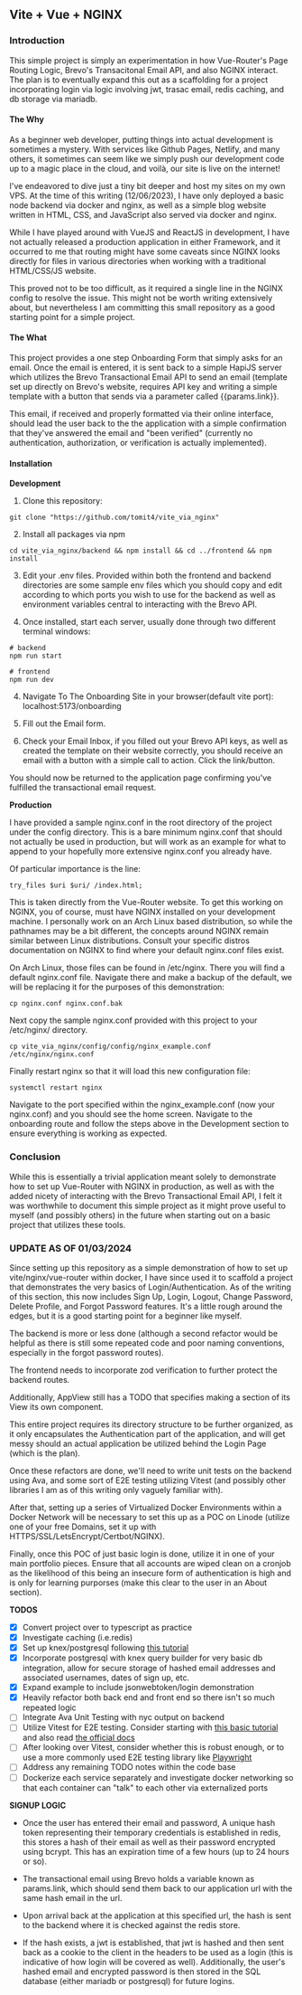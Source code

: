 ## Vite + Vue + NGINX

### Introduction

This simple project is simply an experimentation in how Vue-Router's Page
Routing Logic, Brevo's Transacitonal Email API, and also NGINX interact. The
plan is to eventually expand this out as a scaffolding for a project
incorporating login via logic involving jwt, trasac email, redis caching, and
db storage via mariadb.

#### The Why

As a beginner web developer, putting things into actual development is sometimes
a mystery. With services like Github Pages, Netlify, and many others, it
sometimes can seem like we simply push our development code up to a magic place
in the cloud, and voilà, our site is live on the internet!

I've endeavored to dive just a tiny bit deeper and host my sites on my own VPS.
At the time of this writing (12/06/2023), I have only deployed a basic node
backend via docker and nginx, as well as a simple blog website written in HTML,
CSS, and JavaScript also served via docker and nginx.

While I have played around with VueJS and ReactJS in development, I have not
actually released a production application in either Framework, and it occurred
to me that routing might have some caveats since NGINX looks directly for files
in various directories when working with a traditional HTML/CSS/JS website.

This proved not to be too difficult, as it required a single line in the NGINX
config to resolve the issue. This might not be worth writing extensively about,
but nevertheless I am committing this small repository as a good starting point
for a simple project.

#### The What

This project provides a one step Onboarding Form that simply asks for an email.
Once the email is entered, it is sent back to a simple HapiJS server which
utilizes the Brevo Transactional Email API to send an email (template set up
directly on Brevo's website, requires API key and writing a simple
template with a button that sends via a parameter called {{params.link}}.

This email, if received and properly formatted via their online interface,
should lead the user back to the the application with a simple confirmation that
they've answered the email and "been verified" (currently no authentication,
authorization, or verification is actually implemented).

#### Installation

**Development**

1. Clone this repository:

```
git clone "https://github.com/tomit4/vite_via_nginx"
```

2. Install all packages via npm

```
cd vite_via_nginx/backend && npm install && cd ../frontend && npm install
```

3. Edit your .env files. Provided within both the frontend and backend
   directories are some sample env files which you should copy and edit
   according to which ports you wish to use for the backend as well as
   environment variables central to interacting with the Brevo API.

4. Once installed, start each server, usually done through two different
   terminal windows:

```
# backend
npm run start
```

```
# frontend
npm run dev
```

4.  Navigate To The Onboarding Site in your browser(default vite port): localhost:5173/onboarding

5.  Fill out the Email form.

6.  Check your Email Inbox, if you filled out your Brevo API keys, as well as
    created the template on their website correctly, you should receive an email
    with a button with a simple call to action. Click the link/button.

You should now be returned to the application page confirming you've fulfilled
the transactional email request.

**Production**

I have provided a sample nginx.conf in the root directory of the project under
the config directory. This is a bare minimum nginx.conf that should not actually
be used in production, but will work as an example for what to append to your
hopefully more extensive nginx.conf you already have.

Of particular importance is the line:

```
try_files $uri $uri/ /index.html;
```

This is taken directly from the Vue-Router website. To get this working on
NGINX, you of course, must have NGINX installed on your development machine. I
personally work on an Arch Linux based distribution, so while the pathnames may be a
bit different, the concepts around NGINX remain similar between Linux
distributions. Consult your specific distros documentation on NGINX to find where
your default nginx.conf files exist.

On Arch Linux, those files can be found in /etc/nginx. There you will find a
default nginx.conf file. Navigate there and make a backup of the default, we
will be replacing it for the purposes of this demonstration:

```
cp nginx.conf nginx.conf.bak
```

Next copy the sample nginx.conf provided with this project to your /etc/nginx/
directory.

```
cp vite_via_nginx/config/config/nginx_example.conf /etc/nginx/nginx.conf
```

Finally restart nginx so that it will load this new configuration file:

```
systemctl restart nginx
```

Navigate to the port specified within the nginx_example.conf (now your
nginx.conf) and you should see the home screen. Navigate to the onboarding route
and follow the steps above in the Development section to ensure everything is
working as expected.

### Conclusion

While this is essentially a trivial application meant solely to demonstrate how
to set up Vue-Router with NGINX in production, as well as with the added nicety
of interacting with the Brevo Transactional Email API, I felt it was worthwhile
to document this simple project as it might prove useful to myself (and possibly
others) in the future when starting out on a basic project that utilizes
these tools.

### UPDATE AS OF 01/03/2024

Since setting up this repository as a simple demonstration of how to set up
vite/nginx/vue-router within docker, I have since used it to scaffold a project
that demonstrates the very basics of Login/Authentication. As of the writing of
this section, this now includes Sign Up, Login, Logout, Change Password, Delete
Profile, and Forgot Password features. It's a little rough around the edges, but
it is a good starting point for a beginner like myself.

The backend is more or less done (although a second refactor would be helpful as
there is still some repeated code and poor naming conventions,
especially in the forgot password routes).

The frontend needs to incorporate zod verification to further protect the
backend routes.

Additionally, AppView still has a TODO that specifies making a
section of its View its own component.

This entire project requires its directory structure to be further organized,
as it only encapsulates the Authentication part of the application, and will
get messy should an actual application be utilized behind the Login Page (which
is the plan).

Once these refactors are done, we'll need to write unit tests on the backend
using Ava, and some sort of E2E testing utilizing Vitest (and possibly other
libraries I am as of this writing only vaguely familiar with).

After that, setting up a series of Virtualized Docker Environments within a
Docker Network will be necessary to set this up as a POC on Linode (utilize one
of your free Domains, set it up with HTTPS/SSL/LetsEncrypt/Certbot/NGINX).

Finally, once this POC of just basic login is done, utilize it in one of your
main portfolio pieces. Ensure that all accounts are wiped clean on a cronjob as
the likelihood of this being an insecure form of authentication is high and is
only for learning purporses (make this clear to the user in an About section).

**TODOS**

- [x] Convert project over to typescript as practice
- [x] Investigate caching (i.e.redis)
- [x] Set up knex/postgresql following [this tutorial](https://www.basedash.com/blog/how-to-configure-knex-js-with-typescript)
- [x] Incorporate postgresql with knex query builder for very basic db integration,
      allow for secure storage of hashed email addresses and associated usernames,
      dates of sign up, etc.
- [x] Expand example to include jsonwebtoken/login demonstration
- [x] Heavily refactor both back end and front end so there isn't so much
      repeated logic
- [ ] Integrate Ava Unit Testing with nyc output on backend
- [ ] Utilize Vitest for E2E testing. Consider starting with [this basic
      tutorial](https://blog.logrocket.com/guide-vitest-automated-testing-vue-components/) and also read [the official docs](https://vitest.dev/guide/)
- [ ] After looking over Vitest, consider whether this is robust enough, or to
      use a more commonly used E2E testing library like [Playwright](https://playwright.dev/)
- [ ] Address any remaining TODO notes within the code base
- [ ] Dockerize each service separately and investigate docker networking so
      that each container can "talk" to each other via externalized ports

**SIGNUP LOGIC**

- Once the user has entered their email and password,
  A unique hash token representing their temporary credentials is established in
  redis, this stores a hash of their email as well as their password encrypted
  using bcrypt. This has an expiration time of a few hours (up to 24 hours or so).

- The transactional email using Brevo holds a variable known as params.link, which
  should send them back to our application url with the same hash email in the
  url.

- Upon arrival back at the application at this specified url, the hash is sent to
  the backend where it is checked against the redis store.

- If the hash exists, a jwt is established, that jwt is hashed and then sent back
  as a cookie to the client in the headers to be used as a login (this is
  indicative of how login will be covered as well). Additionally,
  the user's hashed email and encrypted password is then stored in the SQL
  database (either mariadb or postgresql) for future logins.
